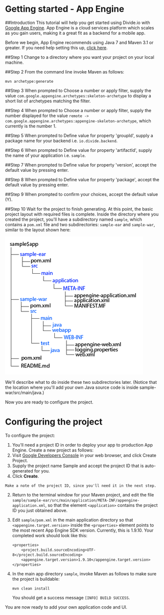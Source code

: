 Getting started - App Engine
===========
##Introduction
This tutorial will help you get started using Divide.io with [Google App Engine](https://developers.google.com/appengine/). App Engine is a cloud services platform which scales as you gain users, making it a great fit as a backend for a mobile app.

Before we begin, App Engine recommends using Java 7 and Maven 3.1 or greater.  If you need help setting this up, [click here](https://developers.google.com/appengine/docs/java/gettingstarted/setup).

##Step 1
Change to a directory where you want your project on your local machine.

##Step 2
From the command line invoke Maven as follows:
```
mvn archetype:generate
```

##Step 3
When prompted to Choose a number or apply filter, supply the value `com.google.appengine.archetypes:skeleton-archetype` to display a short list of archetypes matching the filter.

##Step 4
When prompted to Choose a number or apply filter, supply the number displayed for the value `remote -> com.google.appengine.archetypes:appengine-skeleton-archetype`, which currently is the number 1.

##Step 5
When prompted to Define value for property 'groupId', supply a package name for your backend i.e. `io.divide.backend`.

##Step 6
When prompted to Define value for property 'artifactId', supply the name of your application i.e. `sample`.

##Step 7
When prompted to Define value for property 'version', accept the default value by pressing enter.

##Step 8
When prompted to Define value for property 'package', accept the default value by pressing enter.

##Step 9
When prompted to confirm your choices, accept the default value (Y).

##Step 10
Wait for the project to finish generating. At this point, the basic project layout with required files is complete. Inside the directory where you created the project, you'll have a subdirectory named `sample`, which contains a `pom.xml` file and two subdirectories: `sample-ear` and `sample-war`, similar to the layout shown here:

![](https://raw.githubusercontent.com/HiddenStage/divide-docs/master/getting-started/images/appengine_dir.png)

We'll describe what to do inside these two subdirectories later. (Notice that the location where you'll add your own Java source code is inside sample-war/src/main/java.)

Now you are ready to configure the project.

Configuring the project
===========
To configure the project:

1. You'll need a project ID in order to deploy your app to production App Engine. Create a new project as follows:
  1. Visit [Google Developers Console](https://console.developers.google.com/) in your web browser, and click Create Project.
  2. Supply the project name Sample and accept the project ID that is auto-generated for you.
  3. Click **Create**.

    Make a note of the project ID, since you'll need it in the next step.
2. Return to the terminal window for your Maven project, and edit the file `sample/sample-ear/src/main/application/META-INF/appengine-application.xml`, so that the element `<application>` contains the project ID you just obtained above.
3. Edit `sample/pom.xml` in the main application directory so that `<appengine.target.version>` inside the `<properties>` element points to the most recent App Engine SDK version. Currently, this is 1.9.10.
    Your completed work should look like this:

    ```
    <properties>
        <project.build.sourceEncoding>UTF-8</project.build.sourceEncoding>
        <appengine.target.version>1.9.10</appengine.target.version>
    </properties>
    ```
4. In the main app directory `sample`, invoke Maven as follows to make sure the project is buildable:

    ```
    mvn clean install
    ```
    You should get a success message `[INFO] BUILD SUCCESS`.

You are now ready to add your own application code and UI.

